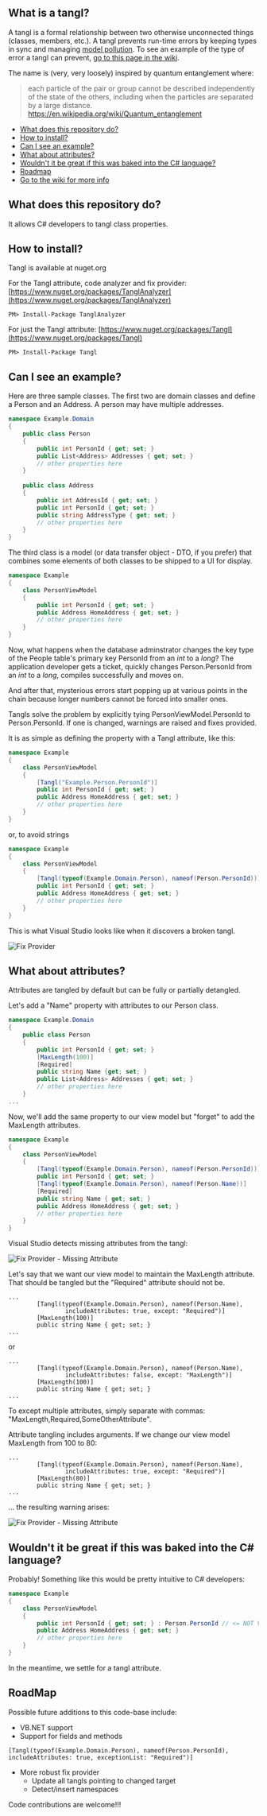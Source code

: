 ## What is a tangl? 
A tangl is a formal relationship between two otherwise unconnected things (classes, members, etc.). A tangl prevents run-time errors by keeping types in sync and managing [model pollution](https://github.com/mnbeer/Tangl/wiki/Model-Pollution#what-is-model-pollution). To see an example of the type of error a tangl can prevent, [go to this page in the wiki](https://github.com/mnbeer/Tangl/wiki/Preventing-Errors#how-does-a-tangl-prevent-errors).

The name is (very, very loosely) inspired by quantum entanglement where:

> each particle of the pair or group cannot be described independently of the state of the others, including when the particles are separated by a large distance.
> https://en.wikipedia.org/wiki/Quantum_entanglement

* [What does this repository do?](#what-does-this-repository-do)
* [How to install?](#how-to-install)
* [Can I see an example?](#can-i-see-an-example)
* [What about attributes?](#what-about-attributes)
* [Wouldn't it be great if this was baked into the C# language?](#wouldnt-it-be-great-if-this-was-baked-into-the-C#-language)
* [Roadmap](#roadmap)
* [Go to the wiki for more info](https://github.com/mnbeer/Tangl/wiki)

## What does this repository do?
It allows C# developers to tangl class properties.

## How to install?

Tangl is available at nuget.org

For the Tangl attribute, code analyzer and fix provider: [https://www.nuget.org/packages/TanglAnalyzer](https://www.nuget.org/packages/TanglAnalyzer)

```
PM> Install-Package TanglAnalyzer
```

For just the Tangl attribute: [https://www.nuget.org/packages/Tangl](https://www.nuget.org/packages/Tangl)

```
PM> Install-Package Tangl
```

## Can I see an example?

Here are three sample classes. The first two are domain classes and define a Person and an Address. A person may have multiple addresses. 

```c#
namespace Example.Domain
{
    public class Person
    {
        public int PersonId { get; set; }
        public List<Address> Addresses { get; set; }        
        // other properties here
    }
    
    public class Address
    {
        public int AddressId { get; set; }
        public int PersonId { get; set; }
        public string AddressType { get; set; }
        // other properties here
    }
}

```


The third class is a model (or data transfer object - DTO, if you prefer) that combines some elements of both classes to be shipped to a UI for display.

```c#
namespace Example
{
    class PersonViewModel
    {     
        public int PersonId { get; set; }
        public Address HomeAddress { get; set; }
        // other properties here
    }
}

```
Now, what happens when the database adminstrator changes the key type of the People table's primary key PersonId from an _int_ to a _long_? The application developer gets a ticket, quickly changes Person.PersonId from an _int_ to a _long_, compiles successfully and moves on.

And after that, mysterious errors start popping up at various points in the chain because longer numbers cannot be forced into smaller ones.

Tangls solve the problem by explicitly tying PersonViewModel.PersonId to Person.PersonId. If one is changed, warnings are raised and fixes provided.

It is as simple as defining the property with a Tangl attribute, like this:


```c#
namespace Example
{
    class PersonViewModel
    {     
        [Tangl("Example.Person.PersonId")]
        public int PersonId { get; set; }
        public Address HomeAddress { get; set; }
        // other properties here
    }
}

```

or, to avoid strings

```c#
namespace Example
{
    class PersonViewModel
    {     
        [Tangl(typeof(Example.Domain.Person), nameof(Person.PersonId))]
        public int PersonId { get; set; }
        public Address HomeAddress { get; set; }
        // other properties here
    }
}

```

This is what Visual Studio looks like when it discovers a broken tangl.

![Fix Provider](https://github.com/mnbeer/tangl/wiki/images/tangl-fix.png)

## What about attributes?
Attributes are tangled by default but can be fully or partially detangled.

Let's add a "Name" property with attributes to our Person class.

```c#
namespace Example.Domain
{
    public class Person
    {
        public int PersonId { get; set; }
        [MaxLength(100)]
        [Required]
        public string Name {get; set; }
        public List<Address> Addresses { get; set; }        
        // other properties here
    }
...

```

Now, we'll add the same property to our view model but "forget" to add the MaxLength attributes.

```c#
namespace Example
{
    class PersonViewModel
    {     
        [Tangl(typeof(Example.Domain.Person), nameof(Person.PersonId))]
        public int PersonId { get; set; }
        [Tangl(typeof(Example.Domain.Person), nameof(Person.Name))]
        [Required]
        public string Name { get; set; }
        public Address HomeAddress { get; set; }
        // other properties here
    }
}

```

Visual Studio detects missing attributes from the tangl:

![Fix Provider - Missing Attribute](https://github.com/mnbeer/tangl/wiki/images/tangl-missing-attribute.png)

Let's say that we want our view model to maintain the MaxLength attribute. That should be tangled but the "Required" attribute should not be.

```
...
        [Tangl(typeof(Example.Domain.Person), nameof(Person.Name),
                includeAttributes: true, except: "Required")]
        [MaxLength(100)]
        public string Name { get; set; }
...
```

or

```
...
        [Tangl(typeof(Example.Domain.Person), nameof(Person.Name),
                includeAttributes: false, except: "MaxLength")]
        [MaxLength(100)]        
        public string Name { get; set; }
...
```

To except multiple attributes, simply separate with commas: "MaxLength,Required,SomeOtherAttribute".

Attribute tangling includes arguments. If we change our view model MaxLength from 100 to 80:

```
...
        [Tangl(typeof(Example.Domain.Person), nameof(Person.Name),
                includeAttributes: true, except: "Required")]
        [MaxLength(80)]
        public string Name { get; set; }
...
```

... the resulting warning arises:

![Fix Provider - Missing Attribute](https://github.com/mnbeer/tangl/wiki/images/tangl-attribute-bad-arg.png)

## Wouldn't it be great if this was baked into the C# language?
Probably! Something like this would be pretty intuitive to C# developers:

```c#
namespace Example
{
    class PersonViewModel
    {     
        public int PersonId { get; set; } : Person.PersonId // <= NOT VALID C# BUT WE CAN DREAM
        public Address HomeAddress { get; set; }
        // other properties here
    }
}

```

In the meantime, we settle for a tangl attribute.

## RoadMap
Possible future additions to this code-base include:
* VB.NET support
* Support for fields and methods
```
[Tangl(typeof(Example.Domain.Person), nameof(Person.PersonId), includeAttributes: true, exceptionList: "Required")]
```
* More robust fix provider
  * Update all tangls pointing to changed target
  * Detect/insert namespaces
  
Code contributions are welcome!!!

